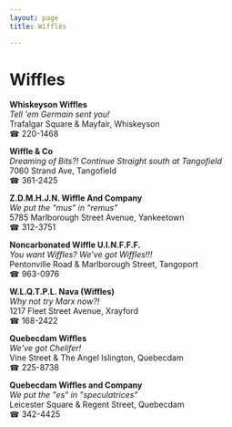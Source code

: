 ```yaml
---
layout: page 
title: Wiffles

---
```



# Wiffles


 **Whiskeyson Wiffles**  
_Tell 'em Germain sent you!_  
Trafalgar Square & Mayfair, Whiskeyson  
☎ 220-1468

**Wiffle & Co**  
_Dreaming of Bits?! 
Continue Straight south at Tangofield_  
7060 Strand Ave, Tangofield  
☎ 361-2425

**Z.D.M.H.J.N. Wiffle And Company**  
_We put the "mus" in "remus"_  
5785 Marlborough Street Avenue, Yankeetown  
☎ 312-3751

**Noncarbonated Wiffle U.I.N.F.F.F.**  
_You want Wiffles? We've got Wiffles!!!_  
Pentonville Road & Marlborough Street, Tangoport  
☎ 963-0976

**W.L.Q.T.P.L. Nava (Wiffles)**  
_Why not try Marx now?!_  
1217 Fleet Street Avenue, Xrayford  
☎ 168-2422

**Quebecdam Wiffles**  
_We've got Chelifer!_  
Vine Street & The Angel Islington, Quebecdam  
☎ 225-8738

**Quebecdam Wiffles and Company**  
_We put the "es" in "speculatrices"_  
Leicester Square & Regent Street, Quebecdam  
☎ 342-4425

